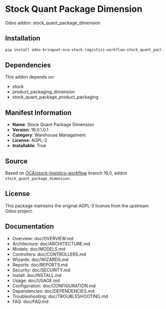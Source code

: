 # Stock Quant Package Dimension

Odoo addon: stock_quant_package_dimension

## Installation

```bash
pip install odoo-bringout-oca-stock-logistics-workflow-stock_quant_package_dimension
```

## Dependencies

This addon depends on:
- stock
- product_packaging_dimension
- stock_quant_package_product_packaging

## Manifest Information

- **Name**: Stock Quant Package Dimension
- **Version**: 16.0.1.0.1
- **Category**: Warehouse Management
- **License**: AGPL-3
- **Installable**: True

## Source

Based on [OCA/stock-logistics-workflow](https://github.com/OCA/stock-logistics-workflow) branch 16.0, addon `stock_quant_package_dimension`.

## License

This package maintains the original AGPL-3 license from the upstream Odoo project.

## Documentation

- Overview: doc/OVERVIEW.md
- Architecture: doc/ARCHITECTURE.md
- Models: doc/MODELS.md
- Controllers: doc/CONTROLLERS.md
- Wizards: doc/WIZARDS.md
- Reports: doc/REPORTS.md
- Security: doc/SECURITY.md
- Install: doc/INSTALL.md
- Usage: doc/USAGE.md
- Configuration: doc/CONFIGURATION.md
- Dependencies: doc/DEPENDENCIES.md
- Troubleshooting: doc/TROUBLESHOOTING.md
- FAQ: doc/FAQ.md
